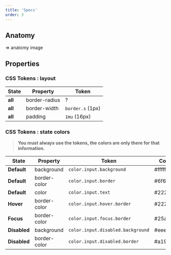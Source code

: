 ```yaml
---
title: 'Specs'
order: 3
---
```


## Anatomy

=> anatomy image

## Properties

### CSS Tokens : layout

| State   | Property      | Token            |
| ------- | ------------- | ---------------- |
| **all** | border-radius | ?                |
| **all** | border-width  | `border.s` (1px) |
| **all** | padding       | `1mu` (16px)     |

### CSS Tokens : state colors

> **You must always use the tokens, the colors are only there for that information.**

| State        | Property     | Token                             | Color   |
| ------------ | ------------ | --------------------------------- | ------- |
| **Default**  | background   | `color.input.background`          | #ffffff |
| **Default**  | border-color | `color.input.border`              | #6f676c |
| **Default**  | color        | `color.input.text`                | #222020 |
| **Hover**    | border-color | `color.input.hover.border`        | #222020 |
| **Focus**    | border-color | `color.input.focus.border`        | #25a8d0 |
| **Disabled** | background   | `color.input.disabled.background` | #eeeef0 |
| **Disabled** | border-color | `color.input.disabled.border`     | #a19ba2 |
